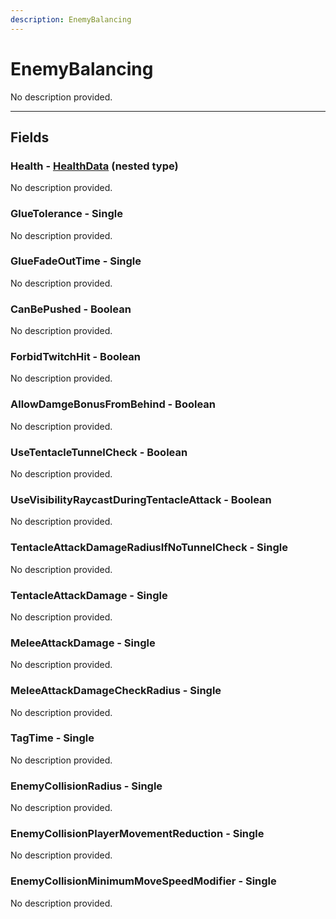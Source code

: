 ```yaml
---
description: EnemyBalancing
---
```


# EnemyBalancing

No description provided.

***

## Fields

### Health - [HealthData](../nested-types/HealthData.md) (nested type)

No description provided.

### GlueTolerance - Single

No description provided.

### GlueFadeOutTime - Single

No description provided.

### CanBePushed - Boolean

No description provided.

### ForbidTwitchHit - Boolean

No description provided.

### AllowDamgeBonusFromBehind - Boolean

No description provided.

### UseTentacleTunnelCheck - Boolean

No description provided.

### UseVisibilityRaycastDuringTentacleAttack - Boolean

No description provided.

### TentacleAttackDamageRadiusIfNoTunnelCheck - Single

No description provided.

### TentacleAttackDamage - Single

No description provided.

### MeleeAttackDamage - Single

No description provided.

### MeleeAttackDamageCheckRadius - Single

No description provided.

### TagTime - Single

No description provided.

### EnemyCollisionRadius - Single

No description provided.

### EnemyCollisionPlayerMovementReduction - Single

No description provided.

### EnemyCollisionMinimumMoveSpeedModifier - Single

No description provided.
